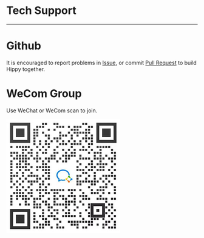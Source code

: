 # Tech Support

---

# Github

It is encouraged to report problems in [Issue](//github.com/Tencent/Hippy/issues),
or commit [Pull Request](//github.com/Tencent/Hippy/pulls) to build Hippy together.

# WeCom Group

Use WeChat or WeCom scan to join.

![WeCom Group QR code](../assets/img/wechat-group.jpeg)

